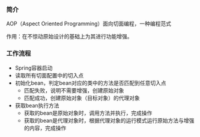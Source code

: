 ### 简介

AOP（Aspect Oriented Programming）面向切面编程，一种编程范式

作用：在不惊动原始设计的基础上为其进行功能增强。

### 工作流程

- Spring容器启动
- 读取所有切面配置中的切入点
- 初始化bean，判定bean对应的类中的方法是否匹配到任意切入点
  * 匹配失败，说明不需要增强，创建原始对象
  * 匹配成功，创建原始对象（目标对象）的代理对象
- 获取bean执行方法
  - 获取的bean是原始对象时，调用方法并执行，完成操作
  - 获取的bean是代理对象时，根据代理对象的运行模式运行原始方法与增强的内容，完成操作
